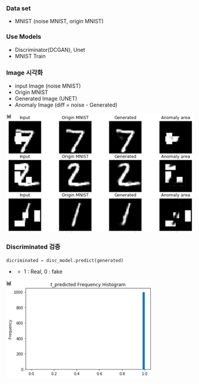 ### Data set 

  - MNIST (noise MNIST, origin MNIST) 

### Use Models 

  - Discriminator(DCGAN), Unet
  - MNIST Train


### Image 시각화

  - input Image (noise MNIST)
  - Origin MNIST  
  - Generated Image (UNET)
  - Anomaly Image (diff = noise - Generated)

<img src="img/image-20200623114943733.png" alt="image-20200623114943733" style="zoom:50%;" />


### Discriminated 검증

```python 
dicriminated = disc_model.predict(generated)
```
  -   - 1 : Real, 0 : fake

<img src="img/image-20200623115012836.png" alt="image-20200623115012836" style="zoom:50%;" />